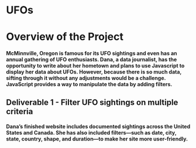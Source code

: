 # UFOs

# Overview of the Project

#### McMinnville, Oregon is famous for its UFO sightings and even has an annual gathering of UFO enthusiasts. Dana, a data journalist, has the opportunity to write about her hometown and plans to use Javascript to display her data about UFOs. However, because there is so much data, sifting through it without any adjustments would be a challenge. JavaScript provides a way to manipulate the data by adding filters.

## Deliverable 1 - Filter UFO sightings on multiple criteria

#### Dana’s finished website includes documented sightings across the United States and Canada. She has also included filters—such as date, city, state, country, shape, and duration—to make her site more user-friendly.
